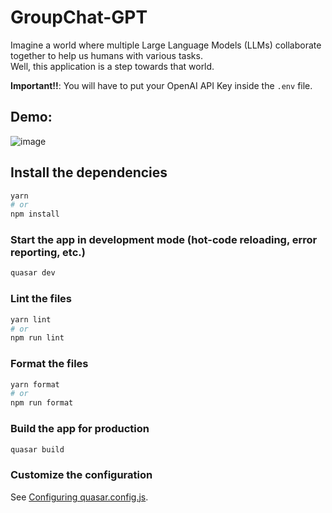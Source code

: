 # GroupChat-GPT

Imagine a world where multiple Large Language Models (LLMs) collaborate together to help us humans with various tasks.  
Well, this application is a step towards that world.

**Important!!**: You will have to put your OpenAI API Key inside the `.env` file.

## Demo:

![image](https://user-images.githubusercontent.com/14914491/209240095-2dc6d5ab-351e-4753-b4ec-63544066dc78.png)

## Install the dependencies

```bash
yarn
# or
npm install
```

### Start the app in development mode (hot-code reloading, error reporting, etc.)

```bash
quasar dev
```

### Lint the files

```bash
yarn lint
# or
npm run lint
```

### Format the files

```bash
yarn format
# or
npm run format
```

### Build the app for production

```bash
quasar build
```

### Customize the configuration

See [Configuring quasar.config.js](https://v2.quasar.dev/quasar-cli-vite/quasar-config-js).
